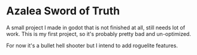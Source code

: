 # Azalea Sword of Truth
A small project I made in godot that is not finished at all, still needs lot of work. This is my first project, so it's probably pretty bad and un-optimized.

For now it's a bullet hell shooter but I intend to add roguelite features.
